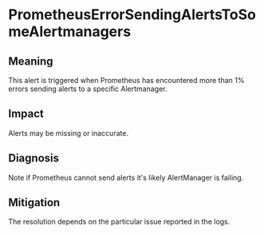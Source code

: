 # PrometheusErrorSendingAlertsToSomeAlertmanagers

## Meaning

This alert is triggered when Prometheus has encountered more than 1% errors sending alerts to a specific Alertmanager.

## Impact

Alerts may be missing or inaccurate.

## Diagnosis

Note if Prometheus cannot send alerts it's likely AlertManager is failing.

## Mitigation

The resolution depends on the particular issue reported in the logs.
